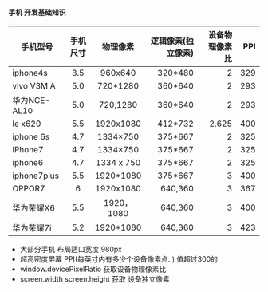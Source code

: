 #### 手机 开发基础知识
| 手机型号  | 手机尺寸  | 物理像素  | 逻辑像素(独立像素) |  设备物理像素比 |PPI
| ------------- |:-------------:|:-------------:|    -----:| -----:|-----:|
| iphone4s      | 3.5           | 960x640       | 	320*480  |2      |329|
| vivo V3M A    | 5.0           | 720*1280      | 	360*640  |2      |293|
| 华为NCE-AL10  | 5.0           | 720,1280	    | 	360*640  |2      |293|
| le x620       | 5.5           | 1920x1080     |    412*732 |2.625  |400|
| iphone 6s     | 4.7           | 1334×750      |    375*667 |2      |325|
| iPhone7       | 4.7           | 1334×750      |    375*667 |2      |325|
| iphone6       | 4.7           | 1334 x 750    |    375*667 |2      |325|
| iphone7plus   |5.5            | 1920*1080     |    375*667 |3      |400|
| OPPOR7        | 6             |1920x1080      |    640,360 |3      |367|
| 华为荣耀X6    | 5.5     		| 1920，1080    |    640,360 |3      |400|
| 华为荣耀7i    | 5.2      		| 1920*1080     |    640,360 |3      |423|

* 大部分手机 布局适口宽度  980px
* 超高密度屏幕  PPI(每英寸内有多少个设备像素点. ) 值超过300的
* window.devicePixelRatio 获取设备物理像素比
* screen.width screen.height 获取 设备独立像素